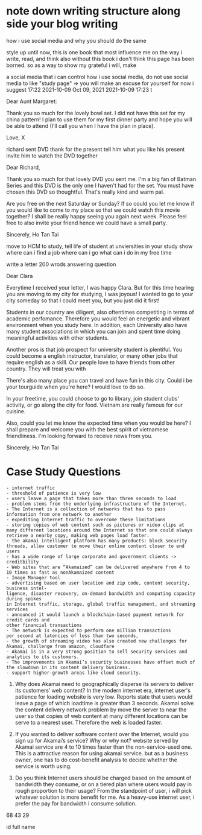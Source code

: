 # note down writing structure along side your blog writing

how i use social media and why you should do the same



style 
up until now, this is one book that most influence me on the way i write, read, and think
also without this book i don't think this page has been borned. so as a way to show my grateful i will, make

a social media that i can control
how i use social media, do not use social media to like "study page" => you will make an excuse for yourself
for now i suggest
17:22
2021-10-09
Oct 09, 2021
2021-10-09 17:23
t

Dear Aunt Margaret:

Thank you so much for the lovely bowl set. I did not have this set for my china pattern! I plan to use them for my first dinner party and hope you will be able to attend (I’ll call you when I have the plan in place).

Love, X

richard sent DVD
thank for the present
tell him what you like his present
invite him to watch the DVD together

Dear Richard,

Thank you so much for that lovely DVD you sent me. I'm a big fan of Batman Series and this DVD is the only one I haven't had for the set. You must have chosen this DVD so thoughtful. That's really kind and warm pal.

Are you free on the next Saturday or Sunday? If so could you let me know if you would like to come to my place so that we could watch this movie together? I shall be really happy seeing you again next week. Please feel free to also invite your friend hence we could have a small party.

Sincerely,
Ho Tan Tai


move to HCM to study,
tell life of student at unviersities in your study
show where can i find a job
where can i go
what can i do in my free time

write a letter 200 wrods answering question


Dear Clara

Everytime I received your letter, I was happy Clara. But for this time hearing you are moving to my city for studying, I was joyous! I wanted to go to your city someday so that I could meet you, but you just did it first!

Students in our country are diligent, also oftentimes competiting in terms of academic perfomance. Therefore you would feel an energetic and vibrant environment when you study here. In addition, each University also have many student associations in which you can join and spent time doing meaningful activities with other students.

Another pros is that job prospect for university student is plentiful. You could become a english instructor, translator, or many other jobs that require english as a skill. Our people love to have friends from other country. They will treat you with 

There's also many place you can travel and have fun in this city. Could i be your tourguide when you're here? I would love to do so.

In your freetime, you could choose to go to library, join student clubs' activity, or go along the city for food. Vietnam are really famous for our cuisine.

Also, could you let me know the expected time when you would be here? I shall prepare and welcome you with the best spirit of vietnamese friendliness. I'm looking forward to receive news from you.

Sincerely,
Ho Tan Tai


# Case Study Questions
```
- internet traffic
- threshold of patience is very low
- users leave a page that takes more than three seconds to load
- problem stems from the underlying infrastructure of the Internet.
- The Internet is a collection of networks that has to pass information from one network to another 
- expediting Internet traffic to overcome these limitations
- storing copies of web content such as pictures or video clips at many different locations around the Internet so that one could always retrieve a nearby copy, making web pages load faster.
- the akamai intelligent platform has many products: block security threads, allow customer to move their online content closer to end users
- has a wide range of large corporate and government clients -> creditbility
- Web sites that are “Akamaized” can be delivered anywhere from 4 to 10 times as fast as nonAkamaized content
- Image Manager tool
- advertising based on user location and zip code, content security, business intel-
ligence, disaster recovery, on-demand bandwidth and computing capacity during spikes
in Internet traffic, storage, global traffic management, and streaming services
- announced it would launch a blockchain-based payment network for credit cards and
other financial transactions
- The network is expected to perform one million transactions
per second at latencies of less than two seconds,
- the growth of streaming video has also created new challenges for Akamai, challenge from amazon, cloudfare
- Akamai is in a very strong position to sell security services and analytics to its customers.
- The improvements in Akamai’s security businesses have offset much of the slowdown in its content delivery business.
- support higher-growth areas like cloud security.
```
1. Why does Akamai need to geographically disperse its servers to deliver its customers’ web content?
In the modern internet era, internet user's patience for loading website is very low. Reports state that users would leave a page of which loadtime is greater than 3 seconds. Akamai solve the content delivery network problem by move the server to near the user so that copies of web content at many different locations can be serve to a nearest user. Therefore the web is loaded faster.

2. If you wanted to deliver software content over the Internet, would you sign up for Akamai’s service? Why or why not?
website served by Akamai service are 4 to 10 times faster than the non-service-used one. This is a attractive reason for using akamai service. but as a business owner, one has to do cost-benefit analysis to decide whether the service is worth using.

3. Do you think Internet users should be charged based on the amount of bandwidth they consume, or on a tiered plan where users would pay in rough proportion to their usage?
From the standpoint of user, i will pick whatever solution is more benefit for me. As a heavy-use internet user, i prefer the pay for bandwidth i consume solution.

68 43 29

id full name


